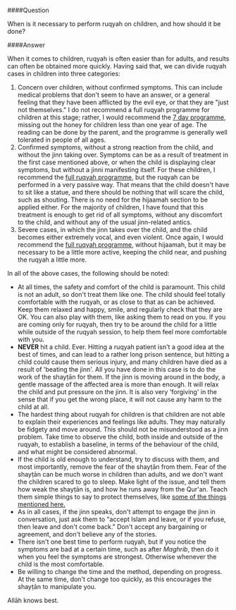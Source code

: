 [published: true]:/
[date: 2015-08-13]:/
[title: Ruqyah for Children]:/

####Question

When is it necessary to perform ruqyah on children, and how should it be done?

####Answer

When it comes to children, ruqyah is often easier than for adults, and results can often be obtained more quickly. Having said that, we can divide ruqyah cases in children into three categories:

1. Concern over children, without confirmed symptoms. This can include medical problems that don't seem to have an answer, or a general feeling that they have been afflicted by the evil eye, or that they are "just not themselves." I do not recommend a full ruqyah programme for children at this stage; rather, I would recommend the [7 day programme](http://muhammadtim.com/7dayrd), missing out the honey for children less than one year of age. The reading can be done by the parent, and the programme is generally well tolerated in people of all ages.
2. Confirmed symptoms, without a strong reaction from the child, and without the jinn taking over. Symptoms can be as a result of treatment in the first case mentioned above, or when the child is displaying clear symptoms, but without a jinni manifesting itself. For these children, I recommend the [full ruqyah programme](http://muhammadtim.com/programme), but the ruqyah can be performed in a very passive way. That means that the child doesn't have to sit like a statue, and there should be nothing that will scare the child, such as shouting. There is no need for the hijaamah section to be applied either. For the majority of children, I have found that this treatment is enough to get rid of all symptoms, without any discomfort to the child, and without any of the usual jinn-related antics.
3. Severe cases, in which the jinn takes over the child, and the child becomes either extremely vocal, and even violent. Once again, I would recommend the [full ruqyah programme](http://muhammadtim.com/programme), without hijaamah, but it may be necessary to be a little more active, keeping the child near, and pushing the ruqyah a little more.

In all of the above cases, the following should be noted:

* At all times, the safety and comfort of the child is paramount. This child is not an adult, so don't treat them like one. The child should feel totally comfortable with the ruqyah, or as close to that as can be achieved. Keep them relaxed and happy, smile, and regularly check that they are OK. You can also play with them, like asking them to read on you. If you are coming only for ruqyah, then try to be around the child for a little while outside of the ruqyah session, to help them feel more comfortable with you.
* **NEVER** hit a child. Ever. Hitting a ruqyah patient isn't a good idea at the best of times, and can lead to a rather long prison sentence, but hitting a child could cause them serious injury, and many children have died as a result of 'beating the jinn'. All you have done in this case is to do the work of the shayṭān for them. If the jinn is moving around in the body, a gentle massage of the affected area is more than enough. It will relax the child and put pressure on the jinn. It is also very 'forgiving' in the sense that if you get the wrong place, it will not cause any harm to the child at all.
* The hardest thing about ruqyah for children is that children are not able to explain their experiences and feelings like adults. They may naturally be fidgety and move around. This should not be misunderstood as a jinn problem. Take time to observe the child, both inside and outside of the ruqyah, to establish a baseline, in terms of the behaviour of the child, and what might be considered abnormal.
* If the child is old enough to understand, try to discuss with them, and most importantly, remove the fear of the shayṭān from them. Fear of the shayṭān can be much worse in children than adults, and we don't want the children scared to go to sleep. Make light of the issue, and tell them how weak the shayṭān is, and how he runs away from the Qur'an. Teach them simple things to say to protect themselves, like [some of the things mentioned here.](http://muhammadtim.com/protectys)
* As in all cases, if the jinn speaks, don't attempt to engage the jinn in conversation, just ask them to "accept Islam and leave, or if you refuse, then leave and don't come back." Don't accept any bargaining or agreement, and don't believe any of the stories.
* There isn't one best time to perform ruqyah, but if you notice the symptoms are bad at a certain time, such as after *Maghrib*, then do it when you feel the symptoms are strongest. Otherwise whenever the child is the most comfortable.
* Be willing to change the time and the method, depending on progress. At the same time, don't change too quickly, as this encourages the shayṭān to manipulate you.

Allāh knows best.
